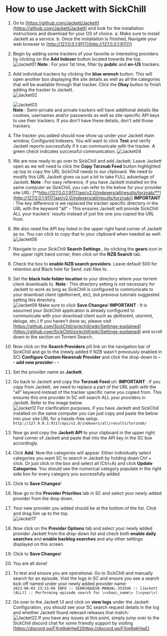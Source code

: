 # **How to use Jackett with SickChill**

1. Go to [https://github.com/Jackett/Jackett](https://github.com/Jackett/Jackett) and look for the installation instructions and download for your OS of choice.
   a. Make sure to install Jackett as a service.
   b. Once the installation is finished, Navigate your web browser to [http://127.0.0.1:9117](http://127.0.0.1:9117/)
2. Begin by adding some trackers of your favorite or interesting providers by clicking on the **Add Indexer** button located towards the top.
   ![Jacket01](https://github.com/SickChill/SickChill.WikiTemp/assets/10173496/2684b5d7-de6e-4572-af51-27fb22f433df)
   **Note** : For your 1st time, filter by **public** and **en-US** trackers.
3. Add individual trackers by clicking the **blue wrench** button. This will open another box displaying the site details as well as all the categories that will be available through that tracker. Click the **Okay** button to finish adding the tracker to Jackett.  
   ![Jacket02](https://github.com/SickChill/SickChill.WikiTemp/assets/10173496/1238bd7f-619e-456a-a975-7daefb21a3eb)  
  
   ![Jacket03](https://github.com/SickChill/SickChill.WikiTemp/assets/10173496/448184a9-d51d-4204-932a-1fef12cbb399)  
   **Note** : Semi-private and private trackers will have additional details like cookies, usernames and/or passwords as well as site-specific API keys to use their trackers. If you don't have these details, don't add those trackers.
4. The tracker you added should now show up under your Jackett main window, Configured Indexers. You will want to click **Test** and verify Jackett reports successfully if it can communicate with the tracker. A green check indicates successful communication.
   ![Jacket04](https://github.com/SickChill/SickChill.WikiTemp/assets/10173496/8b20fca2-f0ce-432b-9aea-1def19d79fbf)
5. We are now ready to go over to SickChill and add Jackett. Leave Jackett open as we will need to click the **Copy Torznab Feed** button highlighted up top to copy the URL SickChill needs to our clipboard. We need to modify this URL Jackett gives us just a bit to take FULL advantage of Jackett.
   **Note** : For easy reference, if you have Jackett installed on the same computer as SickChill, you can refer to the below for your provider site URL:
   [**http://127.0.0.1:9117/api/v2.0/indexers/all/results/torznab/**](http://127.0.0.1:9117/api/v2.0/indexers/all/results/torznab/)
   **IMPORTANT** : The key difference is we replaced the tracker specific directory in the URL with the keyword "all" - This ensures Jackett will provide SickChill ALL your trackers' results instead of just the one you copied the URL from.
6. We also need the API key listed in the upper right hand corner of Jackett as so. You can click to copy that to your clipboard when needed as well:  
   ![Jacket06](https://github.com/SickChill/SickChill.WikiTemp/assets/10173496/564d2d13-eeac-4bd9-92c1-ed22a59035c8)
7. Navigate to your SickChill **Search Settings** , by clicking the **gears** icon in the upper right hand corner, then click on the **NZB Search** tab.
8. Check the box to **enable NZB search providers**. Leave default 500 for retention and Black hole for Send .nzb files to.
9. Set the **black hole folder location** to your directory where your torrent client downloads to. **Note** : This directory setting is not necessary for Jackett to work as long as SickChill is configured to communicate to your download client (qbittorrent, etc), but previous tutorials suggested setting this directory.  
   ![Jacket09](https://github.com/SickChill/SickChill.WikiTemp/assets/10173496/08f7245d-d027-4aed-a938-6abc438a24ba)
   Make sure to click **Save Changes**!
   **IMPORTANT** : It is assumed your SickChill application is already configured to communicate with your download client such as qbittorent, utorrent, deluge, etc.) If you haven't done so, please visit [https://github.com/SickChill/sickchill/wiki/Settings-explained](https://github.com/SickChill/sickchill/wiki/Settings-explained) and scroll down to the section on Torrent Search.
10. Now click on the **Search Providers** pill link on the navigation bar of SickChill and go to the (newly added if NZB wasn't previously enabled in SC) **Configure Custom Newsnab Provider** and click the drop-down to **- - add new provider - -**
11. Set the provider name as **Jackett**.
12. Go back to Jackett and copy the **Torznab Feed** url. **IMPORTANT** : If you copy from Jackett, we need to replace a part of the URL path with the "all" keyword instead of the tracker specific name you copied from. This ensures this one provider in SC will search ALL your providers in Jackett. Refer to the image below.  
    ![Jacket12](https://github.com/SickChill/SickChill.WikiTemp/assets/10173496/150713e2-91e0-40d9-9d74-0438a34366b0)
    For clarification purposes, if you have Jackett and SickChill installed on the same computer you can just copy and paste the below into your site URL for a hassle-free setup.
    `http://127.0.0.1:9117/api/v2.0/indexers/all/results/torznab/`
13. Now go and copy the **Jackett API** to your clipboard in the upper right hand corner of Jackett and paste that into the API key in the SC box accordingly.
14. Click **Add**. Now the categories will appear. Either individually select categories you want SC to search in Jackett by holding down Ctrl + click. Or just click in the box and select all (Ctrl+A) and click **Update Categories**. You should see the numerical category populate in the right side box for every category you successfully added.
15. Click to **Save Changes**!
16. Now go to the **Provider Priorities** tab in SC and select your newly added provider from the drop down.
17. Your new provider you added should be at the bottom of the list. Click and drag him up to the top.  
    ![Jacket17](https://github.com/SickChill/SickChill.WikiTemp/assets/10173496/abc42e77-6d20-4f16-b87a-0a1978228be0)
18. Now click on the **Provider Options** tab and select your newly added provider Jackett from the drop-down list and check both **enable daily searches** and **enable backlog searches** and any other settings displayed on this screen.
19. Click to **Save Changes**!
20. You are all done!
21. To test and ensure you are operational. Go to SickChill and manually search for an episode. Visit the logs in SC and ensure you see a search kick off named under your newly added provider name:  
    `2023-06-03 23:15:06 INFO :: SEARCHQUEUE-MANUAL-353546 :: [Jackett (ALL)] :: Performing episode search for \<show\_name\> (\<year\>)`
22. Go over to the Jackett UI and click on **view logs** under the Jackett Configuration, you should see your SC search request details in the log and whether Jackett found relevant releases that match:  
    ![Jacket22](https://github.com/SickChill/SickChill.WikiTemp/assets/10173496/ff36c6d0-1686-47f2-aae6-b9a6a24238b7)
    If you have any issues at this point, simply jump over to the SickChill discord chat for some friendly support by visiting [https://discord.gg/FXre9qkHwE](https://discord.gg/FXre9qkHwE)
